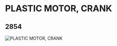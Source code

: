 # PLASTIC MOTOR, CRANK
## 2854
![PLASTIC MOTOR, CRANK](https://lc-www-live-s.legocdn.com/media/bricks/5/2/285402.jpg)